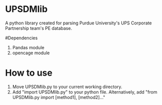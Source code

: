 # UPSDMlib
A python library created for parsing Purdue University's UPS Corporate Partnership team's PE database.

#Dependencies
1) Pandas module
2) opencage module

# How to use
1) Move UPSDMlib.py to your current working directory.
2) Add "import UPSDMlib.py" to your python file. Alternatively, add "from UPSDMlib.py import [method1], [method2]..." 
